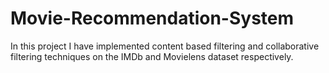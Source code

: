 # Movie-Recommendation-System

In this project I have implemented content based filtering and collaborative filtering techniques on the IMDb and Movielens dataset respectively.
